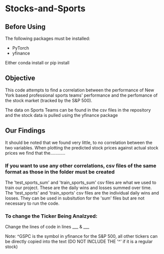 # Stocks-and-Sports

## Before Using

The following packages must be installed:
- PyTorch
- yfinance

Either conda install or pip install

## Objective

This code attempts to find a correlation between the performance of New York based professional sports teams' performance and the perfomance of the stock market (tracked by the S&P 500).

The data on Sports Teams can be found in the csv files in the repository and the stock data is pulled using the yfinance package

## Our Findings

It should be noted that we found very little, to no correlation between the two variables. When plotting the predicted stock prices against actual stock prices we find that the............

### If you want to use any other correlations, csv files of the same format as those in the folder must be created
The 'test_sports_sum' and 'train_sports_sum' csv files are what we used to train our project. These are the daily wins and losses summed over time. The 'test_sports' and 'train_sports' csv files are the individual daily wins and losses. They can be used in subsitution for the 'sum' files but are not necessary to run the code.

### To change the Ticker Being Analzyed:
Change the lines of code in lines ___ & ___
  
  Note: ^GSPC is the symbol in yfinance for the S&P 500, all other tickers can be directly copied into the text (DO NOT INCLUDE THE '^' if it is a regular stock)
